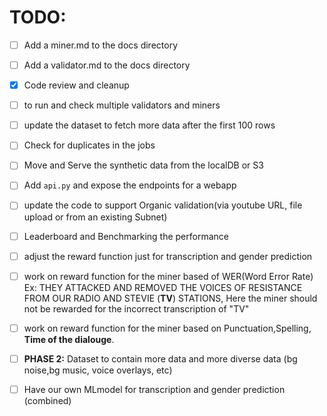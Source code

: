 
# TODO:
- [ ] Add a miner.md to the docs directory
- [ ] Add a validator.md to the docs directory
- [x] Code review and cleanup
- [ ] to run and check multiple validators and miners

- [ ] update the dataset to fetch more data after the first 100 rows
- [ ] Check for duplicates in the jobs
- [ ] Move and Serve the synthetic data from the localDB or S3
- [ ] Add ```api.py``` and expose the endpoints for a webapp
- [ ] update the code to support Organic validation(via youtube URL, file upload or from an existing Subnet)
- [ ] Leaderboard and Benchmarking the performance
- [ ] adjust the reward function just for transcription and gender prediction
- [ ] work on reward function for the miner based of WER(Word Error Rate)
Ex: THEY ATTACKED AND REMOVED THE VOICES OF RESISTANCE FROM OUR RADIO AND STEVIE (**TV**) STATIONS, Here the miner should not be rewarded for the incorrect transcription of "TV"
 - [ ] work on reward function for the miner based on Punctuation,Spelling, **Time of the dialouge**.
 - [ ] **PHASE 2:** Dataset to contain more data and more diverse data (bg noise,bg music, voice overlays, etc)
 - [ ] Have our own MLmodel for transcription and gender prediction (combined)

